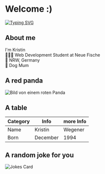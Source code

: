 # Welcome :)

[![Typing SVG](https://readme-typing-svg.demolab.com?font=Fira+Code&pause=1000&color=5B27BA&random=false&width=435&lines=I'm+new+here!+)](https://git.io/typing-svg)

## About me 
I'm Kristin   
👩🏼‍💻 Web Development Student at Neue Fische  
📍 NRW, Germany  
🐩 Dog Mum  

## A red panda     
![Bild von einem roten Panda](https://www.allwetterzoo.de/_cache/images/cms/Gemaessigte-Zone/Saeugetiere/Roter-Panda/.3bc4bf743cbd112829ecefa6ccf18d9c/Roter-Panda_ganz-auf-Stamm_bewegung-nach-links-und-Blick-in-Kamera_Mai-2021.jpg)

## A table

Category | Info | more Info
--- | --- | ---
Name | Kristin | Wegener
Born | December | 1994

## A random joke for you

![Jokes Card](https://readme-jokes.vercel.app/api)
